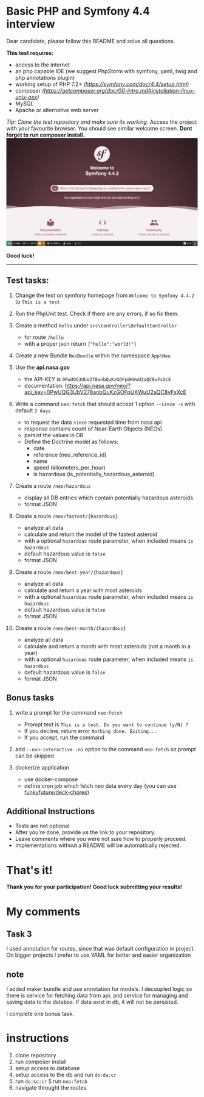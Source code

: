 # Basic PHP and Symfony 4.4 interview

Dear candidate, please follow this README and solve all questions.

**This test requires:**
- access to the internet
- an php capable IDE (we suggest PhpStorm with symfony, yaml, twig and php annotations plugin)
- working setup of PHP 7.2+ *(https://symfony.com/doc/4.4/setup.html)*
- composer *(https://getcomposer.org/doc/00-intro.md#installation-linux-unix-osx)*
- MySQL
- Apache or alternative web server

*Tip: Clone the test repository and make sure its working.*
Access the project with your favourite browser. You should see similar welcome screen. **Dont forget to run composer install.**
![Symfony welcome screen](https://raw.githubusercontent.com/FELDSAM-INC/basic-symfony44-interview-test/master/symfony_screenshot.png)

**Good luck!**


--------


## Test tasks:

1. Change the text on symfony homepage from `Welcome to Symfony 4.4.2` to `This is a test`

1. Run the PhpUnit test. Check if there are any errors, if so fix them.

1. Create a method `hello` under `src\Controller\DefaultController`
   - for route `/hello`
   - with a proper json return `{"hello":"world!"}`

1. Create a new Bundle `NeoBundle` within the namespace `App\Neo`

1. Use the **api.nasa.gov**
   - the API-KEY is `0PwUQG3UbV278anbQuKzGOFpUKWuU2aQC8vFsXcE`
   - documentation: https://api.nasa.gov/neo/?api_key=0PwUQG3UbV278anbQuKzGOFpUKWuU2aQC8vFsXcE
  
1. Write a command `neo:fetch` that should accept 1 option `--since -s` with default `3 days`
   - to request the data `since` requested time from nasa api
   - response contains count of Near-Earth Objects (NEOs)
   - persist the values in DB
   - Define the Doctrine model as follows:
     - date
     - reference (neo_reference_id)
     - name
     - speed (kilometers_per_hour)
     - is hazardous (is_potentially_hazardous_asteroid)

1. Create a route `/neo/hazardous`
   - display all DB entries which contain potentially hazardous asteroids
   - format JSON

1. Create a route `/neo/fastest/{hazardous}`
   - analyze all data
   - calculate and return the model of the fastest asteroid
   - with a optional `hazardous` route parameter, when included means `is hazardous`
   - default hazardous value is `false`
   - format JSON

1. Create a route `/neo/best-year/{hazardous}`
   - analyze all data
   - calculate and return a year with most asteroids
   - with a optional `hazardous` route parameter, when included means `is hazardous`
   - default hazardous value is `false`
   - format JSON

1. Create a route `/neo/best-month/{hazardous}`
   - analyze all data
   - calculate and return a month with most asteroids (not a month in a year)
   - with a optional `hazardous` route parameter, when included means `is hazardous`
   - default hazardous value is `false`
   - format JSON

## Bonus tasks

1. write a prompt for the command `neo:fetch`
   - Prompt text is `This is a test. Do you want to continue (y/N) ?`
   - If you decline, return error `Nothing done. Exiting...`
   - If you accept, run the command
   
1. add `--non-interactive -ni` option to the command `neo:fetch` so prompt can be skipped
   
1. dockerize application
   - use docker-compose
   - define cron job which fetch neo data every day (you can use [funkyfuture/deck-chores](https://hub.docker.com/r/funkyfuture/deck-chores/))
   
## Additional Instructions

- Tests are not optional
- After you're done, provide us the link to your repository.
- Leave comments where you were not sure how to properly proceed.
- Implementations without a README will be automatically rejected.

# That's it!

**Thank you for your participation! Good luck submitting your results!**


# My comments

## Task 3
I used annotation for routes, since that was default configuration in project. 
On bigger projects I prefer to use YAML for better and easier organization

## note
I added maker bundle and use annotation for models.
I decoupled logic so there is service for fetching data from api,
and service for managing and saving data to the databse. If data exist in db, it will not
be persisted.

I complete one bonus task.

# instructions

1. clone repository
2. run composer install
3. setup access to database
4. setup access to the db and run `do:da:cr`
4. run `do:sc:cr`
5 run `neo:fetch`
6. navigate throught the routes